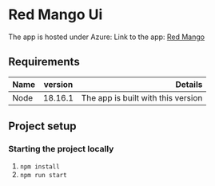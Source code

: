 # Red Mango Ui

The app is hosted under Azure: Link to the app: [Red Mango](https://redmango-ui.azurewebsites.net/)

## Requirements

|  Name                      | version       | Details                              |
| -------------------------- |:-------------:| -----------------------------------: |
| Node                       | 18.16.1       | The app is built with this version   |


## Project setup

### Starting the project locally

1. `npm install`
2. `npm run start`
